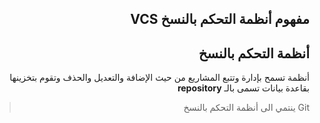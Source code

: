<div dir="rtl">

## مفهوم أنظمة التحكم بالنسخ VCS

## أنظمة التحكم بالنسخ
 أنظمة تسمح بإدارة وتتبع المشاريع من حيث الإضافة والتعديل والحذف وتقوم بتخزينها بقاعدة بيانات تسمى بالـ  **repository**
 
>Git ينتمي الى أنظمة التحكم بالنسخ
 <div>
